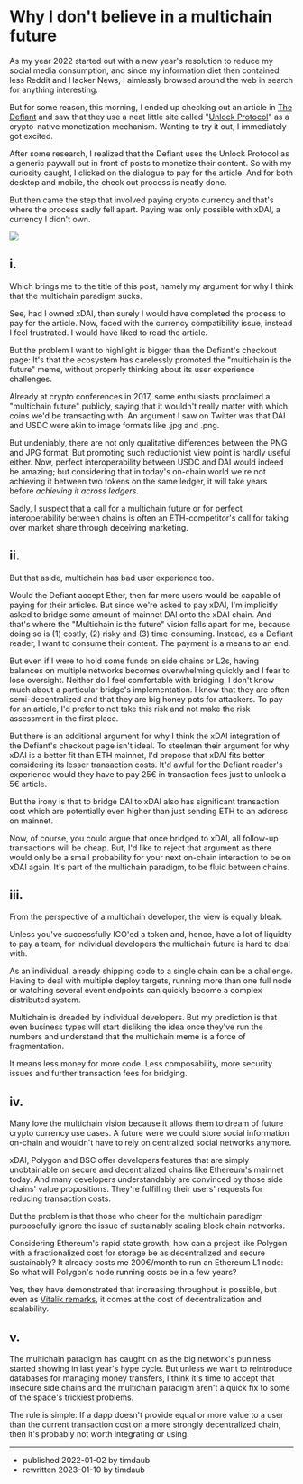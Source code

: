 # Why I don't believe in a multichain future

As my year 2022 started out with a new year's resolution to reduce my social
media consumption, and since my information diet then contained less Reddit and
Hacker News, I aimlessly browsed around the web in search for anything
interesting.

But for some reason, this morning, I ended up checking out an article in [The
Defiant](https://thedefiant.io/) and saw that they use a neat little site
called "[Unlock Protocol](https://unlock-protocol.com/)" as a crypto-native
monetization mechanism. Wanting to try it out, I immediately got excited.

After some research, I realized that the Defiant uses the Unlock Protocol as a
generic paywall put in front of posts to monetize their content. So with my
curiosity caught, I clicked on the dialogue to pay for the article. And for
both desktop and mobile, the check out process is neatly done.

But then came the step that involved paying crypto currency and that's where
the process sadly fell apart. Paying was only possible with xDAI, a currency I
didn't own.

![](/assets/images/xdaicheckout.png)

## i.

Which brings me to the title of this post, namely my argument for why I think
that the multichain paradigm sucks.

See, had I owned xDAI, then surely I would have completed the process to pay
for the article. Now, faced with the currency compatibility issue, instead I
feel frustrated. I would have liked to read the article.

But the problem I want to highlight is bigger than the Defiant's checkout page:
It's that the ecosystem has carelessly promoted the "multichain is the future"
meme, without properly thinking about its user experience challenges.

Already at crypto conferences in 2017, some enthusiasts proclaimed a
"multichain future" publicly, saying that it wouldn't really matter with which
coins we'd be transacting with. An argument I saw on Twitter was that DAI and
USDC were akin to image formats like .jpg and .png.

But undeniably, there are not only qualitative differences between the PNG and
JPG format. But promoting such reductionist view point is hardly useful either.
Now, perfect interoperability between USDC and DAI would indeed be amazing; but
considering that in today's on-chain world we're not achieving it between two
tokens on the same ledger, it will take years before _achieving it across
ledgers_.

Sadly, I suspect that a call for a multichain future or for perfect
interoperability between chains is often an ETH-competitor's call for taking
over market share through deceiving marketing.

## ii.

But that aside, multichain has bad user experience too.

Would the Defiant accept Ether, then far more users would be capable of paying
for their articles. But since we're asked to pay xDAI, I'm implicitly asked to
bridge some amount of mainnet DAI onto the xDAI chain. And that's where the
"Multichain is the future" vision falls apart for me, because doing so is (1)
costly, (2) risky and (3) time-consuming. Instead, as a Defiant reader, I want
to consume their content. The payment is a means to an end.

But even if I were to hold some funds on side chains or L2s, having balances on
multiple networks becomes overwhelming quickly and I fear to lose oversight.
Neither do I feel comfortable with bridging. I don't know much about a
particular bridge's implementation. I know that they are often
semi-decentralized and that they are big honey pots for attackers. To pay for
an article, I'd prefer to not take this risk and not make the risk assessment
in the first place.

But there is an additional argument for why I think the xDAI integration of the
Defiant's checkout page isn't ideal. To steelman their argument for why xDAI is
a better fit than ETH mainnet, I'd propose that xDAI fits better considering
its lesser transaction costs. It'd awful for the Defiant reader's experience
would they have to pay 25€ in transaction fees just to unlock a 5€ article.

But the irony is that to bridge DAI to xDAI also has significant transaction
cost which are potentially even higher than just sending ETH to an address on
mainnet.

Now, of course, you could argue that once bridged to xDAI, all follow-up
transactions will be cheap. But, I'd like to reject that argument as there
would only be a small probability for your next on-chain interaction to be on
xDAI again. It's part of the multichain paradigm, to be fluid between chains.

## iii.

From the perspective of a multichain developer, the view is equally bleak.

Unless you've successfully ICO'ed a token and, hence, have a lot of liquidty to
pay a team, for individual developers the multichain future is hard to deal
with.

As an individual, already shipping code to a single chain can be a challenge.
Having to deal with multiple deploy targets, running more than one full node or
watching several event endpoints can quickly become a complex distributed
system.

Multichain is dreaded by individual developers. But my prediction is that even
business types will start disliking the idea once they've run the numbers and
understand that the multichain meme is a force of fragmentation.

It means less money for more code. Less composability, more security issues and
further transaction fees for bridging.

## iv.

Many love the multichain vision because it allows them to dream of future
crypto currency use cases. A future were we could store social information
on-chain and wouldn't have to rely on centralized social networks anymore.

xDAI, Polygon and BSC offer developers features that are simply unobtainable on
secure and decentralized chains like Ethereum's mainnet today. And many
developers understandably are convinced by those side chains' value
propositions. They're fulfilling their users' requests for reducing transaction
costs.

But the problem is that those who cheer for the multichain paradigm
purposefully ignore the issue of sustainably scaling block chain networks.

Considering Ethereum's rapid state growth, how can a project like Polygon with
a fractionalized cost for storage be as decentralized and secure sustainably?
It already costs me 200€/month to run an Ethereum L1 node: So what will Polygon's
node running costs be in a few years?

Yes, they have demonstrated that increasing throughput is possible, but even as
[Vitalik remarks](https://vitalik.ca/general/2021/05/23/scaling.html), it comes
at the cost of decentralization and scalability.

## v.

The multichain paradigm has caught on as the big network's puniness started
showing in last year's hype cycle. But unless we want to reintroduce databases
for managing money transfers, I think it's time to accept that insecure side
chains and the multichain paradigm aren't a quick fix to some of the space's
trickiest problems.

The rule is simple: If a dapp doesn't provide equal or more value to a user
than the current transaction cost on a more strongly decentralized chain, then
it's probably not worth integrating or using.

---

- published 2022-01-02 by timdaub
- rewritten 2023-01-10 by timdaub
